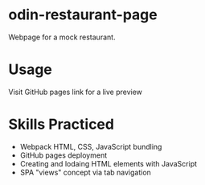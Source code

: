 # odin-restaurant-page

Webpage for a mock restaurant.

# Usage

Visit GitHub pages link for a live preview

# Skills Practiced

- Webpack HTML, CSS, JavaScript bundling
- GitHub pages deployment
- Creating and lodaing HTML elements with JavaScript
- SPA "views" concept via tab navigation
